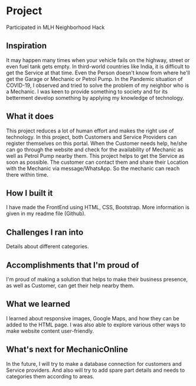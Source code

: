 # Project
Participated in MLH Neighborhood Hack


## Inspiration
It may happen many times when your vehicle fails on the highway, street or even fuel tank gets empty. In third-world countries like India, it is difficult to get the Service at that time. Even the Person doesn't know from where he'll get the Garage or Mechanic or Petrol Pump. 
In the Pandemic situation of COVID-19, I observed and tried to solve the problem of my neighbor who is a Mechanic.  I was keen to provide something to society and for its betterment develop something by applying my knowledge of technology.

## What it does
This project reduces a lot of human effort and makes the right use of technology. In this project, both Customers and Service Providers can register themselves on this portal. When the Customer needs help, he/she can go through the website and check for the availability of Mechanic as well as Petrol Pump nearby them. This project helps to get the Service as soon as possible. 
The customer can contact them and share their Location with the Mechanic via message/WhatsApp. So the mechanic can reach there within time. 

## How I built it
I have made the FrontEnd using HTML, CSS, Bootstrap. More information is given in my readme file (Github).

## Challenges I ran into
Details about different categories.

## Accomplishments that I'm proud of
I'm proud of making a solution that helps to make their business presence, as well as Customer, can get their help nearby them. 

## What we learned
I learned about responsive images, Google Maps, and how they can be added to the HTML page. I was also able to explore various other ways to make website content user-friendly.

## What's next for MechanicOnline
In the future, I will try to make a database connection for customers and Service providers. And also will try to add spare part details and needs to categories them according to areas.
